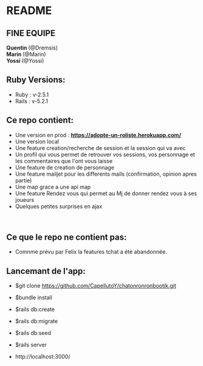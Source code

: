 # README

## FINE EQUIPE
 <strong> Quentin </strong>(@Dremsis)</br>
 <strong> Marin </strong>(@Marin)</br>
 <strong> Yossi </strong>(@Yossi)</br>
## Ruby Versions:

* Ruby : v-2.5.1
* Rails : v-5.2.1

## Ce repo contient:
* Une version en prod : <strong>https://adopte-un-roliste.herokuapp.com/</strong>
* Une version local
* Une feature creation/recherche de session et la session qui va avec 
* Un profil qui vous permet de retrouver vos sessions, vos personnage et les commentaires que l'ont vous laisse
* Une feature de creation de personnage
* Une feature mailjet pour les differents mails (confirmation, opinion apres partie)
* Une map grace a une api map
* Une feature Rendez vous qui permet au Mj de donner rendez vous à ses joueurs
* Quelques petites surprises en ajax
</br>

## Ce que le repo ne contient pas:
* Comnme prévu par Felix la features tchat a été abandonnée.

## Lancemant de l'app:

* $git clone https://github.com/CapellutoY/chatonronronbootik.git

* $bundle install

* $rails db:create

* $rails db:migrate

* $rails db:seed

* $rails server

*  http://localhost:3000/
